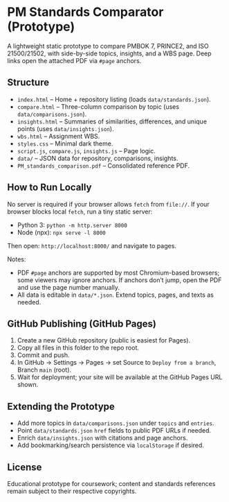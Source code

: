 # PM Standards Comparator (Prototype)

A lightweight static prototype to compare PMBOK 7, PRINCE2, and ISO 21500/21502, with side-by-side topics, insights, and a WBS page. Deep links open the attached PDF via `#page` anchors.

## Structure
- `index.html` – Home + repository listing (loads `data/standards.json`).
- `compare.html` – Three-column comparison by topic (uses `data/comparisons.json`).
- `insights.html` – Summaries of similarities, differences, and unique points (uses `data/insights.json`).
- `wbs.html` – Assignment WBS.
- `styles.css` – Minimal dark theme.
- `script.js`, `compare.js`, `insights.js` – Page logic.
- `data/` – JSON data for repository, comparisons, insights.
- `PM_standards_comparison.pdf` – Consolidated reference PDF.

## How to Run Locally
No server is required if your browser allows `fetch` from `file://`. If your browser blocks local `fetch`, run a tiny static server:

- Python 3: `python -m http.server 8000`
- Node (npx): `npx serve -l 8000`

Then open: `http://localhost:8000/` and navigate to pages.

Notes:
- PDF `#page` anchors are supported by most Chromium-based browsers; some viewers may ignore anchors. If anchors don’t jump, open the PDF and use the page number manually.
- All data is editable in `data/*.json`. Extend topics, pages, and texts as needed.

## GitHub Publishing (GitHub Pages)
1. Create a new GitHub repository (public is easiest for Pages).
2. Copy all files in this folder to the repo root.
3. Commit and push.
4. In GitHub → Settings → Pages → set Source to `Deploy from a branch`, Branch `main` (root).
5. Wait for deployment; your site will be available at the GitHub Pages URL shown.

## Extending the Prototype
- Add more topics in `data/comparisons.json` under `topics` and `entries`.
- Point `data/standards.json` `href` fields to public PDF URLs if needed.
- Enrich `data/insights.json` with citations and page anchors.
- Add bookmarking/search persistence via `localStorage` if desired.

## License
Educational prototype for coursework; content and standards references remain subject to their respective copyrights.

